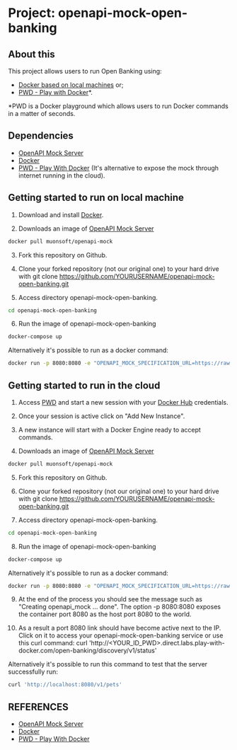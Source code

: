 # Project: openapi-mock-open-banking

## About this
This project allows users to run Open Banking using:
- [Docker based on local machines](#getting-started-to-run-on-local-machine) or;
- [PWD - Play with Docker](#getting-started-to-run-in-the-cloud)*.

*PWD is a Docker playground which allows users to run Docker commands in a matter of seconds.


## Dependencies
* [OpenAPI Mock Server](https://github.com/muonsoft/openapi-mock)
* [Docker](https://www.docker.com/)
* [PWD - Play With Docker](https://labs.play-with-docker.com/) (It's alternative to expose the mock through internet running in the cloud).


## Getting started to run on local machine
1. Download and install [Docker](https://www.docker.com/).

2. Downloads an image of [OpenAPI Mock Server](https://github.com/muonsoft/openapi-mock)

```bash
docker pull muonsoft/openapi-mock
```

3. Fork this repository on Github.

4. Clone your forked repository (not our original one) to your hard drive with git clone https://github.com/YOURUSERNAME/openapi-mock-open-banking.git

5. Access directory openapi-mock-open-banking. 
```bash
cd openapi-mock-open-banking
```

6. Run the image of openapi-mock-open-banking
```bash
docker-compose up
```

Alternatively it's possible to run as a docker command:

```bash
docker run -p 8080:8080 -e "OPENAPI_MOCK_SPECIFICATION_URL=https://raw.githubusercontent.com/luankevinferreira/areadesenvolvedor-widdershins/master/documentation/source/swagger/swagger_open_banking_apis.yaml" -e "OPENAPI_MOCK_USE_EXAMPLES=if_present" --rm muonsoft/openapi-mock
```


## Getting started to run in the cloud
1. Access [PWD](https://labs.play-with-docker.com/) and start a new session with your [Docker Hub](https://hub.docker.com/) credentials.

2. Once your session is active click on "Add New Instance".

3. A new instance will start with a Docker Engine ready to accept commands.

4. Downloads an image of [OpenAPI Mock Server](https://github.com/muonsoft/openapi-mock)

```bash
docker pull muonsoft/openapi-mock
```

5. Fork this repository on Github.

6. Clone your forked repository (not our original one) to your hard drive with git clone https://github.com/YOURUSERNAME/openapi-mock-open-banking.git

7. Access directory openapi-mock-open-banking. 
```bash
cd openapi-mock-open-banking
```

8. Run the image of openapi-mock-open-banking
```bash
docker-compose up
```

Alternatively it's possible to run as a docker command:

```bash
docker run -p 8080:8080 -e "OPENAPI_MOCK_SPECIFICATION_URL=https://raw.githubusercontent.com/luankevinferreira/areadesenvolvedor-widdershins/master/documentation/source/swagger/swagger_open_banking_apis.yaml" -e "OPENAPI_MOCK_USE_EXAMPLES=if_present" --rm muonsoft/openapi-mock
```

9. At the end of the process you should see the message such as "Creating openapi_mock ... done". The option -p 8080:8080 exposes the container port 8080 as the host port 8080 to the world.


10. As a result a port 8080 link should have become active next to the IP. Click on it to access your openapi-mock-open-banking service or use this curl command:
curl 'http://<YOUR_ID_PWD>.direct.labs.play-with-docker.com/open-banking/discovery/v1/status'

Alternatively it's possible to run this command to test that the server successfully run:

```bash
curl 'http://localhost:8080/v1/pets'
```

## REFERENCES
- [OpenAPI Mock Server](https://github.com/muonsoft/openapi-mock)
- [Docker](https://www.docker.com/)
- [PWD - Play With Docker](https://labs.play-with-docker.com/)